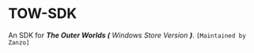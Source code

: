 # TOW-SDK
An SDK for ___The Outer Worlds (___ _Windows Store Version_ ___)___. `[Maintained by Zanzo]`
